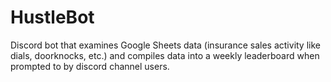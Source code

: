 # HustleBot
Discord bot that examines Google Sheets data (insurance sales activity like dials, doorknocks, etc.) and compiles data into a weekly leaderboard when prompted to by discord channel users.
